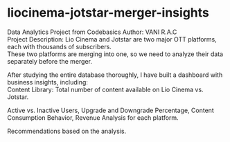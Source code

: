 # liocinema-jotstar-merger-insights
Data Analytics Project from Codebasics
Author: VANI R.A.C
<br>
Project Description:
Lio Cinema and Jotstar are two major OTT platforms, each with thousands of subscribers.
<br>
These two platforms are merging into one, so we need to analyze their data separately before the merger.

After studying the entire database thoroughly, I have built a dashboard with business insights, including:
<br>
Content Library: Total number of content available on Lio Cinema vs. Jotstar.

Active vs. Inactive Users, Upgrade and Downgrade Percentage, Content Consumption Behavior, Revenue Analysis for each platform.

Recommendations based on the analysis.

